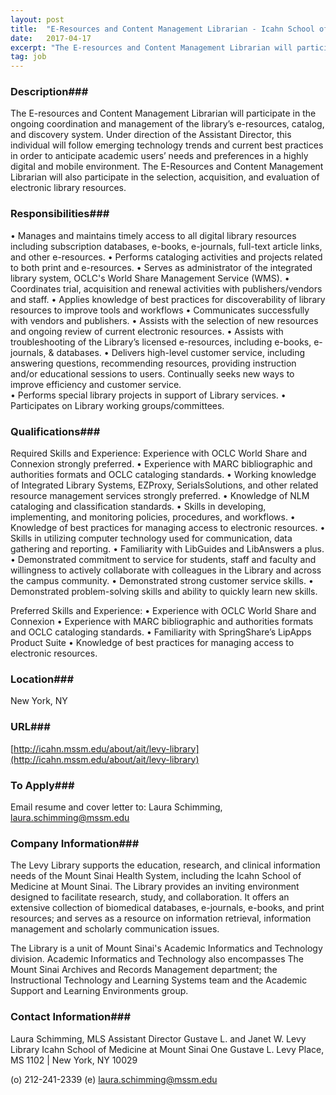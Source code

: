 ```yaml
---
layout: post
title:  "E-Resources and Content Management Librarian - Icahn School of Medicine at Mount Sinai "
date:   2017-04-17
excerpt: "The E-resources and Content Management Librarian will participate in the ongoing coordination and management of the library’s e-resources, catalog, and discovery system. Under direction of the Assistant Director, this individual will follow emerging technology trends and current best practices in order to anticipate academic users’ needs and preferences in a..."
tag: job
---
```


### Description###

The E-resources and Content Management Librarian will participate in the ongoing coordination and management of the library’s e-resources, catalog, and discovery system. Under direction of the Assistant Director, this individual will follow emerging technology trends and current best practices in order to anticipate academic users’ needs and preferences in a highly digital and mobile environment. The E-Resources and Content Management Librarian will also participate in the selection, acquisition, and evaluation of electronic library resources.


### Responsibilities###

•	Manages and maintains timely access to all digital library resources including subscription databases, e-books, e-journals, full-text article links, and other e-resources.
•	Performs cataloging activities and projects related to both print and e-resources.
•	Serves as administrator of the integrated library system, OCLC's World Share Management Service (WMS).
•	Coordinates trial, acquisition and renewal activities with publishers/vendors and staff.
•	Applies knowledge of best practices for discoverability of library resources to improve tools and workflows
•	Communicates successfully with vendors and publishers.
•	Assists with the selection of new resources and ongoing review of current electronic resources.
•	Assists with troubleshooting of the Library’s licensed e-resources, including e-books, e-journals, & databases.
•	Delivers high-level customer service, including answering questions, recommending resources, providing instruction and/or educational sessions to users.  Continually seeks new ways to improve efficiency and customer service.  
•	Performs special library projects in support of Library services.
•	Participates on Library working groups/committees.


### Qualifications###

Required Skills and Experience:
Experience with OCLC World Share and Connexion strongly preferred.
•	Experience with MARC bibliographic and authorities formats and OCLC cataloging standards. 
•	Working knowledge of Integrated Library Systems, EZProxy, SerialsSolutions, and other related resource management services strongly preferred.
•	Knowledge of NLM cataloging and classification standards.
•	Skills in developing, implementing, and monitoring policies, procedures, and workflows.
•	Knowledge of best practices for managing access to electronic resources.
•	Skills in utilizing computer technology used for communication, data gathering and reporting.
•	Familiarity with LibGuides and LibAnswers a plus.
•	Demonstrated commitment to service for students, staff and faculty and willingness to actively collaborate with colleagues in the Library and across the campus community.
•	Demonstrated strong customer service skills.
•	Demonstrated problem-solving skills and ability to quickly learn new skills. 

Preferred Skills and Experience:
•	Experience with OCLC World Share and Connexion 
•	Experience with MARC bibliographic and authorities formats and OCLC cataloging standards. 
•	Familiarity with SpringShare’s LipApps Product Suite
•	Knowledge of best practices for managing access to electronic resources.





### Location###

New York, NY


### URL###

[http://icahn.mssm.edu/about/ait/levy-library](http://icahn.mssm.edu/about/ait/levy-library)

### To Apply###

Email resume and cover letter to: Laura Schimming, laura.schimming@mssm.edu


### Company Information###

The Levy Library supports the education, research, and clinical information needs of the Mount Sinai Health System, including the Icahn School of Medicine at Mount Sinai. The Library provides an inviting environment designed to facilitate research, study, and collaboration. It offers an extensive collection of biomedical databases, e-journals, e-books, and print resources; and serves as a resource on information retrieval, information management and scholarly communication issues.

The Library is a unit of Mount Sinai's Academic Informatics and Technology division. Academic Informatics and Technology also encompasses The Mount Sinai Archives and Records Management department; the Instructional Technology and Learning Systems team and the Academic Support and Learning Environments group.


### Contact Information###

Laura Schimming, MLS
Assistant Director
Gustave L. and Janet W. Levy Library
Icahn School of Medicine at Mount Sinai
One Gustave L. Levy Place, MS 1102 | New York, NY 10029

(o) 212-241-2339 (e) laura.schimming@mssm.edu




